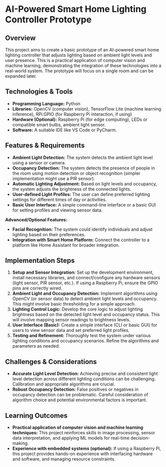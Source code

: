 # AI-Powered Smart Home Lighting Controller Prototype

## Overview

This project aims to create a basic prototype of an AI-powered smart home lighting controller that adjusts lighting based on ambient light levels and user presence. This is a practical application of computer vision and machine learning, demonstrating the integration of these technologies into a real-world system.  The prototype will focus on a single room and can be expanded later.

## Technologies & Tools

* **Programming Language:** Python
* **Libraries:** OpenCV (computer vision), TensorFlow Lite (machine learning inference), RPi.GPIO (for Raspberry Pi interaction, if using)
* **Hardware (Optional):** Raspberry Pi (for edge computing), LEDs or compatible smart bulbs, ambient light sensor.
* **Software:**  A suitable IDE like VS Code or PyCharm.

## Features & Requirements

- **Ambient Light Detection:**  The system detects the ambient light level using a sensor or camera.
- **Occupancy Detection:**  The system detects the presence of people in the room using motion detection or object recognition (simpler implementation might use a PIR sensor).
- **Automatic Lighting Adjustment:**  Based on light levels and occupancy, the system adjusts the brightness of the connected lights.
- **User-defined Light Profiles:**  The user can define preferred lighting settings for different times of day or activities.
- **Basic User Interface:** A simple command-line interface or a basic GUI for setting profiles and viewing sensor data.

**Advanced/Optional Features:**
- **Facial Recognition:**  The system could identify individuals and adjust lighting based on their preferences.
- **Integration with Smart Home Platform:**  Connect the controller to a platform like Home Assistant for broader integration.


## Implementation Steps

1. **Setup and Sensor Integration:** Set up the development environment, install necessary libraries, and connect/configure any hardware sensors (light sensor, PIR sensor, etc.).  If using a Raspberry Pi, ensure the GPIO pins are correctly wired.
2. **Ambient Light and Occupancy Detection:** Implement algorithms using OpenCV (or sensor data) to detect ambient light levels and occupancy. This might involve basic thresholding for a simple approach.
3. **Lighting Control Logic:**  Develop the core logic to adjust lighting brightness based on the detected light level and occupancy status. This will involve mapping sensor readings to brightness levels.
4. **User Interface (Basic):** Create a simple interface (CLI or basic GUI) for users to view sensor data and set preferred light profiles.
5. **Testing and Refinement:** Thoroughly test the system under various lighting conditions and occupancy scenarios. Refine the algorithms and parameters as needed.


## Challenges & Considerations

- **Accurate Light Level Detection:** Achieving precise and consistent light level detection across different lighting conditions can be challenging. Calibration and appropriate algorithms are crucial.
- **Robust Occupancy Detection:**  False positives or negatives in occupancy detection can be problematic.  Careful consideration of algorithm choice and potential environmental factors is important.


## Learning Outcomes

- **Practical application of computer vision and machine learning techniques:** This project reinforces skills in image processing, sensor data interpretation, and applying ML models for real-time decision-making.
- **Experience with embedded systems (optional):** If using a Raspberry Pi, this project provides hands-on experience with interfacing hardware and software, and managing resource constraints.

